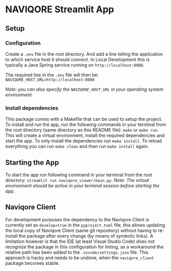 # NAVIQORE Streamlit App

## Setup

### Configuration

Create a `.env` file in the root directory. And add a line telling the application to which service host it should connect. In Local Development this is typically a Java Spring service running on `http://localhost:8080`.

The required line in the `.env` file will then be: `NAVIQORE_HOST_URL=http://localhost:8080`

_Note: you can also specify the `NAVIQORE_HOST_URL` in your operating system environment._

### Install dependencies

This package comes with a Makefile that can be used to setup the project. To install and run the app, run the following commands in your terminal from the root directory (same directory as this README file): `make` or `make run`. This will create a virtual environment, install the required dependencies and start the app.
To only install the dependencies run `make install`. To reload everything you can run `make clean` and then run `make install` again.

## Starting the App

To start the app run following command in your terminal from the root directory: `streamlit run naviqore_viewer/main.py`. _Note: The virtual environment should be active in your terminal session before starting the app._

## Naviqore Client
For development purposes the dependency to the Naviqore Client is currently set as `develop=true` in the `pyproject.toml` file, this allows updating the local copy of Naviqore Client (same git repository) without having to re-install the package after every change (by means of symbolic links). A limitation however is that the IDE (at least Visual Studio Code) does not recognize the package in this configuration for linting, as a workaround the relative path has been added to the `.vscode/settings.json` file. This approach is hacky and needs to be undone, when the `naviqore_client` package becomes stable.
